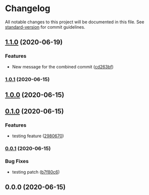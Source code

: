 # Changelog

All notable changes to this project will be documented in this file. See [standard-version](https://github.com/conventional-changelog/standard-version) for commit guidelines.

## [1.1.0](https://github.com/Gags1409/versiontest/compare/v1.0.1...v1.1.0) (2020-06-19)


### Features

* New message for the combined commit ([cd263bf](https://github.com/Gags1409/versiontest/commit/cd263bf94709f09e888ca9230f07beef93c6156c))

### [1.0.1](https://github.com/Gags1409/versiontest/compare/v1.0.0...v1.0.1) (2020-06-15)

## [1.0.0](https://github.com/Gags1409/versiontest/compare/v0.1.0...v1.0.0) (2020-06-15)

## [0.1.0](https://github.com/Gags1409/versiontest/compare/v0.0.1...v0.1.0) (2020-06-15)


### Features

* testing feature ([2980670](https://github.com/Gags1409/versiontest/commit/29806702e438369ecba7011a3374dd03cbba67b9))

### [0.0.1](https://github.com/Gags1409/versiontest/compare/v0.0.0...v0.0.1) (2020-06-15)


### Bug Fixes

* testing patch ([b7f80c6](https://github.com/Gags1409/versiontest/commit/b7f80c65acee4c6f6e03d923312ed71028370b2a))

## 0.0.0 (2020-06-15)
